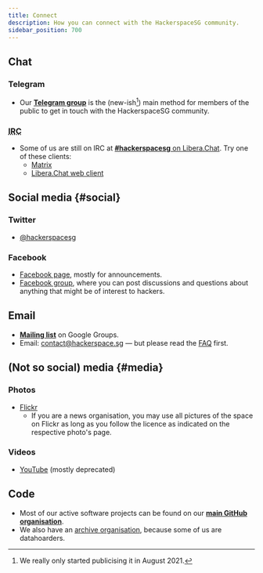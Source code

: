 ```yaml
---
title: Connect
description: How you can connect with the HackerspaceSG community.
sidebar_position: 700
---
```


## Chat

### Telegram

* Our [**Telegram group**](https://t.me/HackerspaceSG) is the (new-ish[^1]) main method for members of the public to get in touch with the HackerspaceSG community.

### <abbr title="Internet Relay Chat">IRC</abbr>

* Some of us are still on IRC at [**#hackerspacesg** on Libera.Chat](irc://irc.libera.chat/hackerspacesg). Try one of these clients:
  * [Matrix](https://matrix.to/#/#hackerspacesg-irc:matrix.org)
  * [Libera.Chat web client](https://web.libera.chat/#hackerspacesg)

## Social media {#social}

### Twitter

* [@hackerspacesg](https://twitter.com/hackerspacesg)

### Facebook
* [Facebook page](https://www.facebook.com/hackerspacesg), mostly for announcements.
* [Facebook group](https://www.facebook.com/groups/hackerspacesg/), where you can post discussions and questions about anything that might be of interest to hackers.

## Email

* [**Mailing list**](https://groups.google.com/g/hackerspacesg) on Google Groups.
* Email: contact@hackerspace.sg — but please read the [FAQ](faq) first.

## (Not so social) media {#media}

### Photos

* [Flickr](https://www.flickr.com/search/?text=hackerspacesg%20OR%20hackersapce.sg&sort=date-posted-desc)
  * If you are a news organisation, you may use all pictures of the space on Flickr as long as you follow the licence as indicated on the respective photo's page.

### Videos

* [YouTube](http://www.youtube.com/user/hackerspacesg) (mostly deprecated)

## Code

* Most of our active software projects can be found on our [**main GitHub organisation**](https://github.com/hackerspacesg).
* We also have an [archive organisation](https://github.com/hsgarchive/), because some of us are datahoarders.

[^1]: We really only started publicising it in August 2021.
